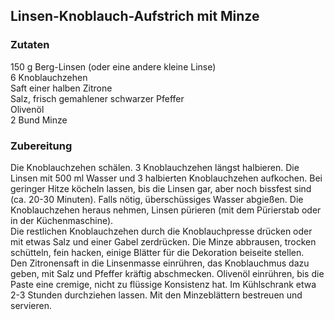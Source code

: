 ## Linsen-Knoblauch-Aufstrich mit Minze

### Zutaten

150 g Berg-Linsen (oder eine andere kleine Linse)  
6 Knoblauchzehen  
Saft einer halben Zitrone  
Salz, frisch gemahlener schwarzer Pfeffer  
Olivenöl  
2 Bund Minze

### Zubereitung

Die Knoblauchzehen schälen. 3 Knoblauchzehen längst halbieren. Die Linsen mit 500 ml Wasser und 3 halbierten Knoblauchzehen aufkochen. Bei geringer Hitze köcheln lassen, bis die Linsen gar, aber noch bissfest sind (ca. 20-30 Minuten). Falls nötig, überschüssiges Wasser abgießen. Die Knoblauchzehen heraus nehmen, Linsen pürieren (mit dem Pürierstab oder in der Küchenmaschine).  
Die restlichen Knoblauchzehen durch die Knoblauchpresse drücken oder mit etwas Salz und einer Gabel zerdrücken. Die Minze abbrausen, trocken schütteln, fein hacken, einige Blätter für die Dekoration beiseite stellen.  
Den Zitronensaft in die Linsenmasse einrühren, das Knoblauchmus dazu geben, mit Salz und Pfeffer kräftig abschmecken. Olivenöl einrühren, bis die Paste eine cremige, nicht zu flüssige Konsistenz hat. Im Kühlschrank etwa 2-3 Stunden durchziehen lassen. Mit den Minzeblättern bestreuen und servieren.